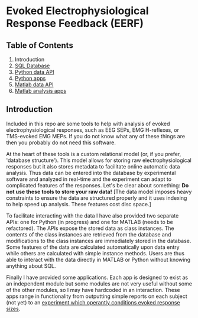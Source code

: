 # Evoked Electrophysiological Response Feedback (EERF)

## Table of Contents

1. Introduction
2. [SQL Database](https://github.com/cboulay/EERF/tree/master/datastore)
3. [Python data API](https://github.com/cboulay/EERF/tree/master/python/api)
4. [Python apps](https://github.com/cboulay/EERF/tree/master/python/tools)
5. [Matlab data API](https://github.com/cboulay/EERF/tree/master/matlab)
6. [Matlab analysis apps](https://github.com/cboulay/EERF/tree/master/matlab/MyMatlabApps)

## Introduction

Included in this repo are some tools to help with analysis of evoked electrophysiological responses, such as EEG SEPs, EMG H-reflexes, or TMS-evoked EMG MEPs. If you do not know what any of these things are then you probably do not need this software.

At the heart of these tools is a custom relational model (or, if you prefer, 'database structure'). This model allows for storing raw electrophysiological responses but it also stores metadata to facilitate online automatic data analysis. Thus data can be entered into the database by experimental software and analyzed in real-time and the experiment can adapt to complicated features of the responses. Let's be clear about something: **Do not use these tools to store your raw data!** [The data model imposes heavy constraints to ensure the data are structured properly and it uses indexing to help speed up analysis. These features cost disc space.]

To facilitate interacting with the data I have also provided two separate APIs: one for Python (in progress) and one for MATLAB (needs to be refactored). The APIs expose the stored data as class instances. The contents of the class instances are retrieved from the database and modifications to the class instances are immediately stored in the database. Some features of the data are calculated automatically upon data entry while others are calculated with simple instance methods. Users are thus able to interact with the data directly in MATLAB or Python without knowing anything about SQL.

Finally I have provided some applications. Each app is designed to exist as an independent module but some modules are not very useful without some of the other modules, so I may have hardcoded in an interaction.
These apps range in functionality from outputting simple reports on each subject (not yet) to an [experiment which operantly conditions evoked response sizes](https://github.com/cboulay/EERAT/tree/master/addon/MyBCPyModules/).